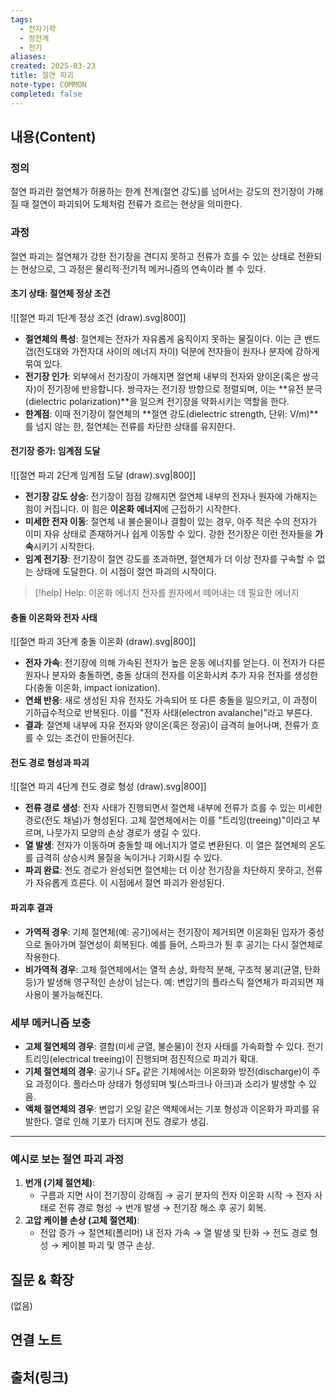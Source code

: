 ```yaml
---
tags:
  - 전자기학
  - 정전계
  - 전기
aliases: 
created: 2025-03-23
title: 절연 파괴
note-type: COMMON
completed: false
---
```


## 내용(Content)

### 정의

절연 파괴란 절연체가 허용하는 한계 전계(절연 강도)를 넘어서는 강도의 전기장이 가해질 때 절연이 파괴되어 도체처럼 전류가 흐르는 현상을 의미한다.

### 과정

절연 파괴는 절연체가 강한 전기장을 견디지 못하고 전류가 흐를 수 있는 상태로 전환되는 현상으로, 그 과정은 물리적·전기적 메커니즘의 연속이라 볼 수 있다.

#### 초기 상태: 절연체 정상 조건

![[절연 파괴 1단계 정상 조건 (draw).svg|800]]

- **절연체의 특성**: 절연체는 전자가 자유롭게 움직이지 못하는 물질이다. 이는 큰 밴드 갭(전도대와 가전자대 사이의 에너지 차이) 덕분에 전자들이 원자나 분자에 강하게 묶여 있다.
- **전기장 인가**: 외부에서 전기장이 가해지면 절연체 내부의 전자와 양이온(혹은 쌍극자)이 전기장에 반응합니다. 쌍극자는 전기장 방향으로 정렬되며, 이는 **유전 분극(dielectric polarization)**을 일으켜 전기장을 약화시키는 역할을 한다.
- **한계점**: 이때 전기장이 절연체의 **절연 강도(dielectric strength, 단위: V/m)**를 넘지 않는 한, 절연체는 전류를 차단한 상태를 유지한다.

#### 전기장 증가: 임계점 도달

![[절연 파괴 2단계 임계점 도달 (draw).svg|800]]

- **전기장 강도 상승**: 전기장이 점점 강해지면 절연체 내부의 전자나 원자에 가해지는 힘이 커집니다. 이 힘은 **이온화 에너지**에 근접하기 시작한다.
- **미세한 전자 이동**: 절연체 내 불순물이나 결함이 있는 경우, 아주 적은 수의 전자가 이미 자유 상태로 존재하거나 쉽게 이동할 수 있다. 강한 전기장은 이런 전자들을 **가속**시키기 시작한다.
- **임계 전기장**: 전기장이 절연 강도를 초과하면, 절연체가 더 이상 전자를 구속할 수 없는 상태에 도달한다. 이 시점이 절연 파괴의 시작이다.

>[!help] Help: 이온화 에너지
>전자를 원자에서 떼어내는 데 필요한 에너지

#### 충돌 이온화와 전자 사태

![[절연 파괴 3단계 충돌 이온화 (draw).svg|800]]

- **전자 가속**: 전기장에 의해 가속된 전자가 높은 운동 에너지를 얻는다. 이 전자가 다른 원자나 분자와 충돌하면, 충돌 상대의 전자를 이온화시켜 추가 자유 전자를 생성한다(충돌 이온화, impact ionization).
- **연쇄 반응**: 새로 생성된 자유 전자도 가속되어 또 다른 충돌을 일으키고, 이 과정이 기하급수적으로 반복된다. 이를 "전자 사태(electron avalanche)"라고 부른다.
- **결과**: 절연체 내부에 자유 전자와 양이온(혹은 정공)이 급격히 늘어나며, 전류가 흐를 수 있는 조건이 만들어진다.

#### 전도 경로 형성과 파괴
![[절연 파괴 4단계 전도 경로 형성 (draw).svg|800]]

- **전류 경로 생성**: 전자 사태가 진행되면서 절연체 내부에 전류가 흐를 수 있는 미세한 경로(전도 채널)가 형성된다. 고체 절연체에서는 이를 "트리잉(treeing)"이라고 부르며, 나뭇가지 모양의 손상 경로가 생길 수 있다.
- **열 발생**: 전자가 이동하며 충돌할 때 에너지가 열로 변환된다. 이 열은 절연체의 온도를 급격히 상승시켜 물질을 녹이거나 기화시킬 수 있다.
- **파괴 완료**: 전도 경로가 완성되면 절연체는 더 이상 전기장을 차단하지 못하고, 전류가 자유롭게 흐른다. 이 시점에서 절연 파괴가 완성된다.

#### 파괴후 결과

- **가역적 경우**: 기체 절연체(예: 공기)에서는 전기장이 제거되면 이온화된 입자가 중성으로 돌아가며 절연성이 회복된다. 예를 들어, 스파크가 튄 후 공기는 다시 절연체로 작용한다.
- **비가역적 경우**: 고체 절연체에서는 열적 손상, 화학적 분해, 구조적 붕괴(균열, 탄화 등)가 발생해 영구적인 손상이 남는다. 예: 변압기의 플라스틱 절연체가 파괴되면 재사용이 불가능해진다.


### 세부 메커니즘 보충

- **고체 절연체의 경우**: 결함(미세 균열, 불순물)이 전자 사태를 가속화할 수 있다. 전기 트리잉(electrical treeing)이 진행되며 점진적으로 파괴가 확대.
- **기체 절연체의 경우**: 공기나 SF₆ 같은 기체에서는 이온화와 방전(discharge)이 주요 과정이다. 플라스마 상태가 형성되며 빛(스파크나 아크)과 소리가 발생할 수 있음.
- **액체 절연체의 경우**: 변압기 오일 같은 액체에서는 기포 형성과 이온화가 파괴를 유발한다. 열로 인해 기포가 터지며 전도 경로가 생김.

---

### 예시로 보는 절연 파괴 과정

1. **번개 (기체 절연체)**:
    - 구름과 지면 사이 전기장이 강해짐 → 공기 분자의 전자 이온화 시작 → 전자 사태로 전류 경로 형성 → 번개 발생 → 전기장 해소 후 공기 회복.
2. **고압 케이블 손상 (고체 절연체)**:
    - 전압 증가 → 절연체(폴리머) 내 전자 가속 → 열 발생 및 탄화 → 전도 경로 형성 → 케이블 파괴 및 영구 손상.

## 질문 & 확장

(없음)

## 연결 노트

## 출처(링크)

